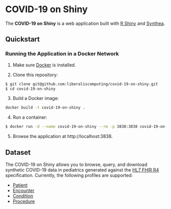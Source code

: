 # COVID-19 on Shiny

The **COVID-19 on Shiny** is a web application built with [R Shiny](https://shiny.rstudio.com/) and [Synthea](https://github.com/synthetichealth/synthea).

## Quickstart

### Running the Application in a Docker Network

1. Make sure [Docker](https://www.docker.com/) is installed.

2. Clone this repository:

```bash
$ git clone git@github.com:liberaliscomputing/covid-19-on-shiny.git
$ cd covid-19-on-shiny
```

3. Build a Docker image:

```bash
docker build -t covid-19-on-shiny .
```

4. Run a container:

```bash
$ docker run -d --name covid-19-on-shiny --rm -p 3838:3838 covid-19-on-shiny
```

5. Browse the application at http://localhost:3838.

## Dataset

The COVID-19 on Shiny allows you to browse, query, and download synthetic COVID-19 data in pediatrics generated against the [HL7 FHIR R4](http://hl7.org/fhir/R4/index.html) specification. Currently, the following profiles are supported:

- [Patient](https://www.hl7.org/fhir/patient.html)
- [Encounter](https://www.hl7.org/fhir/encounter.html)
- [Condition](https://www.hl7.org/fhir/condition.html)
- [Procedure](https://www.hl7.org/fhir/procedure.html)

